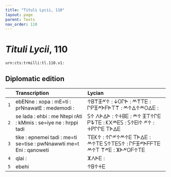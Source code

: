 ```yaml
---
title: "Tituli Lycii, 110"
layout: page
parent: Texts
nav_order: 110
---
```




# *Tituli Lycii*, 110




`urn:cts:trmilli:tl.110.v1:`

## Diplomatic edition

|  | Transcription | Lycian |
| :---: | :------ | :------ |
| `1` | ebENne : xopa : mE=ti : prNnawatE : medemodi : | 𐊁𐊂𐊚𐊑𐊏𐊁 : 𐊜𐊒𐊓𐊀 : 𐊎𐊚𐊗𐊆 : 𐊓𐊕𐊑𐊏𐊀𐊇𐊀𐊗𐊚 : 𐊎𐊁𐊅𐊁𐊎𐊒𐊅𐊆 : |
| `2` | se lada : ehbi : me Ntepi rAti : kMmis : se=iye ne : hrppi tadi | 𐊖𐊁 𐊍𐊀𐊅𐊀 : 𐊁𐊛𐊂𐊆 : 𐊎𐊁 𐊑𐊗𐊁𐊓𐊆 𐊕𐊙𐊗𐊆 : 𐊋𐊐𐊎𐊆𐊖 : 𐊖𐊁𐊆𐊊𐊁 𐊏𐊁 : 𐊛𐊕𐊓𐊓𐊆 𐊗𐊀𐊅𐊆 |
| `3` | tike : epnemei tadi : me=ti se=tise : pwNnawwti me=t Eni : qanoweti | 𐊗𐊆𐊋𐊁 : 𐊁𐊓𐊏𐊁𐊎𐊁𐊆 𐊗𐊀𐊅𐊆 : 𐊎𐊁𐊗𐊆 𐊖𐊁𐊗𐊆𐊖𐊁 : 𐊓𐊇𐊑𐊏𐊀𐊇𐊇𐊗𐊆 𐊎𐊁𐊗 𐊚𐊏𐊆 : 𐊌𐊀𐊏𐊒𐊇𐊁𐊗𐊆 |
| `4` | qlai : | 𐊌𐊍𐊀𐊆 : |
| `5` | ebehi | 𐊁𐊂𐊁𐊛𐊆 |